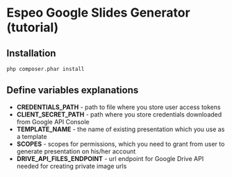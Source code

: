 # Espeo Google Slides Generator (tutorial)
## Installation
`php composer.phar install`
## Define variables explanations
* **CREDENTIALS_PATH** - path to file where you store user access tokens
* **CLIENT_SECRET_PATH** - path where you store credentials downloaded from Google API Console
* **TEMPLATE_NAME** - the name of existing presentation which you use as a template
* **SCOPES** - scopes for permissions, which you need to grant from user to generate presentation on his/her account
* **DRIVE_API_FILES_ENDPOINT** - url endpoint for Google Drive API needed for creating private image urls